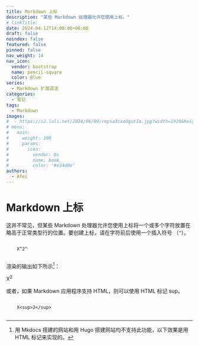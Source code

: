 ```yaml
---
title: Markdown 上标
description: "某些 Markdown 处理器允许您使用上标。"
# linkTitle:
date: 2024-04-12T14:00:00+08:00
draft: false
noindex: false
featured: false
pinned: false
nav_weight: 14
nav_icon:
  vendor: bootstrap
  name: pencil-square
  color: Blue
series:
  - Markdown 扩展语法
categories:
  - 笔记
tags:
  - Markdown
images:
#  - https://s2.loli.net/2024/06/09/rmpsa3cxeOgutIo.jpg?width=1920&height=1440
# menu:
#   main:
#     weight: 100
#     params:
#       icon:
#         vendor: bs
#         name: book
#         color: '#e24d0e'
authors:
  - Afei
---
```


# Markdown 上标
这并不常见，但某些 Markdown 处理器允许您使用上标将一个或多个字符放置在略高于正常类型行的位置。要创建上标，请在字符前后使用一个插入符号 （`^`）。
```

	X^2^
	
```
渲染的输出如下所示[^1]：
[^1]: 用 Mkdocs 搭建的网站和用 Hugo 搭建网站均不支持此功能，以下效果是用 HTML 标记来实现的。

X<sup>2</sup>

或者，如果 Markdown 应用程序支持 HTML，则可以使用 HTML 标记 sup。
```

	X<sup>2</sup>
	
```

